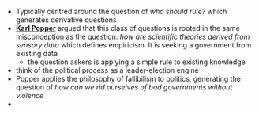 - Typically centred around the question of *who should rule?* which generates derivative questions 
- **[Karl Popper](../notes/Karl_Popper)** argued that this class of questions is rooted in the same misconception as the question: *how are scientific theories derived from sensory data* which defines empiricism. It is seeking a government from existing data 
	- the question askers is applying a simple rule to existing knowledge 
- think of the political process as a leader-election engine 
- Popper applies the philosophy of fallibilism to politics, generating the question of *how can we rid ourselves of bad governments without violence*
- 